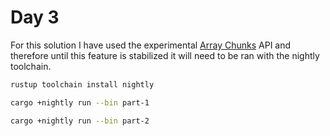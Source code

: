 # Day 3 

For this solution I have used the experimental [Array Chunks](https://doc.rust-lang.org/std/slice/struct.ArrayChunks.html) API and therefore until this feature is stabilized it will need to be ran with the nightly toolchain. 

```bash
rustup toolchain install nightly
```
```bash
cargo +nightly run --bin part-1
```
```bash
cargo +nightly run --bin part-2
```


